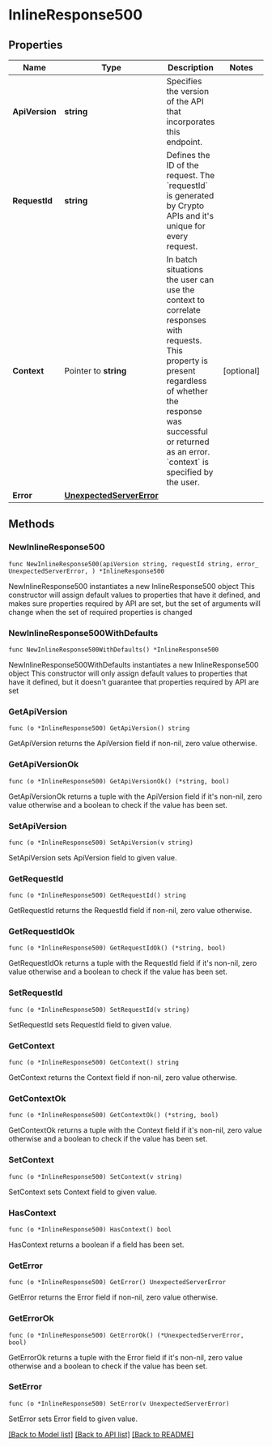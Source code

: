 # InlineResponse500

## Properties

Name | Type | Description | Notes
------------ | ------------- | ------------- | -------------
**ApiVersion** | **string** | Specifies the version of the API that incorporates this endpoint. | 
**RequestId** | **string** | Defines the ID of the request. The &#x60;requestId&#x60; is generated by Crypto APIs and it&#39;s unique for every request. | 
**Context** | Pointer to **string** | In batch situations the user can use the context to correlate responses with requests. This property is present regardless of whether the response was successful or returned as an error. &#x60;context&#x60; is specified by the user. | [optional] 
**Error** | [**UnexpectedServerError**](UnexpectedServerError.md) |  | 

## Methods

### NewInlineResponse500

`func NewInlineResponse500(apiVersion string, requestId string, error_ UnexpectedServerError, ) *InlineResponse500`

NewInlineResponse500 instantiates a new InlineResponse500 object
This constructor will assign default values to properties that have it defined,
and makes sure properties required by API are set, but the set of arguments
will change when the set of required properties is changed

### NewInlineResponse500WithDefaults

`func NewInlineResponse500WithDefaults() *InlineResponse500`

NewInlineResponse500WithDefaults instantiates a new InlineResponse500 object
This constructor will only assign default values to properties that have it defined,
but it doesn't guarantee that properties required by API are set

### GetApiVersion

`func (o *InlineResponse500) GetApiVersion() string`

GetApiVersion returns the ApiVersion field if non-nil, zero value otherwise.

### GetApiVersionOk

`func (o *InlineResponse500) GetApiVersionOk() (*string, bool)`

GetApiVersionOk returns a tuple with the ApiVersion field if it's non-nil, zero value otherwise
and a boolean to check if the value has been set.

### SetApiVersion

`func (o *InlineResponse500) SetApiVersion(v string)`

SetApiVersion sets ApiVersion field to given value.


### GetRequestId

`func (o *InlineResponse500) GetRequestId() string`

GetRequestId returns the RequestId field if non-nil, zero value otherwise.

### GetRequestIdOk

`func (o *InlineResponse500) GetRequestIdOk() (*string, bool)`

GetRequestIdOk returns a tuple with the RequestId field if it's non-nil, zero value otherwise
and a boolean to check if the value has been set.

### SetRequestId

`func (o *InlineResponse500) SetRequestId(v string)`

SetRequestId sets RequestId field to given value.


### GetContext

`func (o *InlineResponse500) GetContext() string`

GetContext returns the Context field if non-nil, zero value otherwise.

### GetContextOk

`func (o *InlineResponse500) GetContextOk() (*string, bool)`

GetContextOk returns a tuple with the Context field if it's non-nil, zero value otherwise
and a boolean to check if the value has been set.

### SetContext

`func (o *InlineResponse500) SetContext(v string)`

SetContext sets Context field to given value.

### HasContext

`func (o *InlineResponse500) HasContext() bool`

HasContext returns a boolean if a field has been set.

### GetError

`func (o *InlineResponse500) GetError() UnexpectedServerError`

GetError returns the Error field if non-nil, zero value otherwise.

### GetErrorOk

`func (o *InlineResponse500) GetErrorOk() (*UnexpectedServerError, bool)`

GetErrorOk returns a tuple with the Error field if it's non-nil, zero value otherwise
and a boolean to check if the value has been set.

### SetError

`func (o *InlineResponse500) SetError(v UnexpectedServerError)`

SetError sets Error field to given value.



[[Back to Model list]](../README.md#documentation-for-models) [[Back to API list]](../README.md#documentation-for-api-endpoints) [[Back to README]](../README.md)


